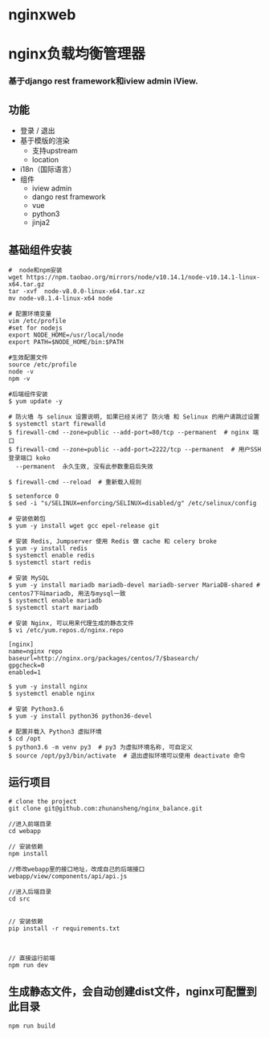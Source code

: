 # nginxweb
<h1>
nginx负载均衡管理器
    <h3>基于django rest framework和iview admin iView.</h3>
</h1>

## 功能

- 登录 / 退出
- 基于模版的渲染
    - 支持upstream
    - location
- i18n（国际语言）
- 组件
    - iview admin
    - dango rest framework
    - vue
    - python3
    - jinja2
## 基础组件安装
```bush
#  node和npm安装
wget https://npm.taobao.org/mirrors/node/v10.14.1/node-v10.14.1-linux-x64.tar.gz
tar -xvf  node-v8.0.0-linux-x64.tar.xz
mv node-v8.1.4-linux-x64 node

# 配置环境变量
vim /etc/profile
#set for nodejs  
export NODE_HOME=/usr/local/node  
export PATH=$NODE_HOME/bin:$PATH

#生效配置文件
source /etc/profile
node -v
npm -v

#后端组件安装
$ yum update -y

# 防火墙 与 selinux 设置说明, 如果已经关闭了 防火墙 和 Selinux 的用户请跳过设置
$ systemctl start firewalld
$ firewall-cmd --zone=public --add-port=80/tcp --permanent  # nginx 端口
$ firewall-cmd --zone=public --add-port=2222/tcp --permanent  # 用户SSH登录端口 koko
  --permanent  永久生效, 没有此参数重启后失效

$ firewall-cmd --reload  # 重新载入规则

$ setenforce 0
$ sed -i "s/SELINUX=enforcing/SELINUX=disabled/g" /etc/selinux/config

# 安装依赖包
$ yum -y install wget gcc epel-release git

# 安装 Redis, Jumpserver 使用 Redis 做 cache 和 celery broke
$ yum -y install redis
$ systemctl enable redis
$ systemctl start redis

# 安装 MySQL
$ yum -y install mariadb mariadb-devel mariadb-server MariaDB-shared # centos7下叫mariadb, 用法与mysql一致
$ systemctl enable mariadb
$ systemctl start mariadb

# 安装 Nginx, 可以用来代理生成的静态文件
$ vi /etc/yum.repos.d/nginx.repo

[nginx]
name=nginx repo
baseurl=http://nginx.org/packages/centos/7/$basearch/
gpgcheck=0
enabled=1

$ yum -y install nginx
$ systemctl enable nginx

# 安装 Python3.6
$ yum -y install python36 python36-devel

# 配置并载入 Python3 虚拟环境
$ cd /opt
$ python3.6 -m venv py3  # py3 为虚拟环境名称, 可自定义
$ source /opt/py3/bin/activate  # 退出虚拟环境可以使用 deactivate 命令

```

## 运行项目
```bush
# clone the project
git clone git@github.com:zhunansheng/nginx_balance.git

//进入前端目录
cd webapp

// 安装依赖
npm install

//修改webapp里的接口地址，改成自己的后端接口
webapp/view/components/api/api.js

//进入后端目录
cd src


// 安装依赖
pip install -r requirements.txt



// 直接运行前端
npm run dev
```

## 生成静态文件，会自动创建dist文件，nginx可配置到此目录
```bush
npm run build
```
